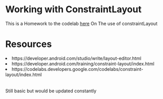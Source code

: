 # Working with ConstraintLayout 
 This is a Homework to the codelab <a href="https://codelabs.developers.google.com/codelabs/android-training-layout-editor-part-b/index.html?index=..%2F..android-training#9">here</a>
 On The use of constraintLayout
 

 
 # Resources
 
 <li>https://developer.android.com/studio/write/layout-editor.html</li>
 <li>https://developer.android.com/training/constraint-layout/index.html</li>
 <li>https://codelabs.developers.google.com/codelabs/constraint-layout/index.html</li>
 <br><br>
 Still basic but would be updated constantly

